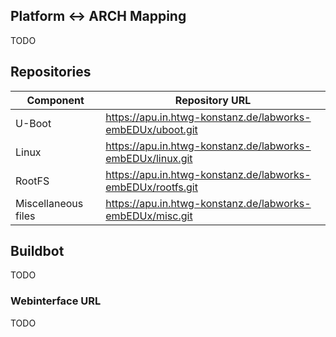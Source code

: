 ## Platform <-> ARCH Mapping
TODO

## Repositories

Component | Repository URL
--- | ---
U-Boot | https://apu.in.htwg-konstanz.de/labworks-embEDUx/uboot.git
Linux | https://apu.in.htwg-konstanz.de/labworks-embEDUx/linux.git
RootFS | https://apu.in.htwg-konstanz.de/labworks-embEDUx/rootfs.git
Miscellaneous files | https://apu.in.htwg-konstanz.de/labworks-embEDUx/misc.git

## Buildbot
TODO

### Webinterface URL
TODO
